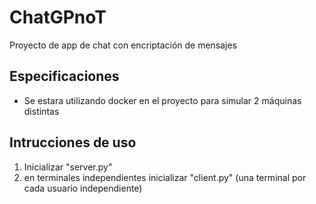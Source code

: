 # ChatGPnoT

Proyecto de app de chat con encriptación de mensajes

## Especificaciones

- Se estara utilizando docker en el proyecto para simular 2 máquinas distintas

## Intrucciones de uso

1. Inicializar "server.py"
2. en terminales independientes inicializar "client.py" (una terminal por cada usuario independiente)
